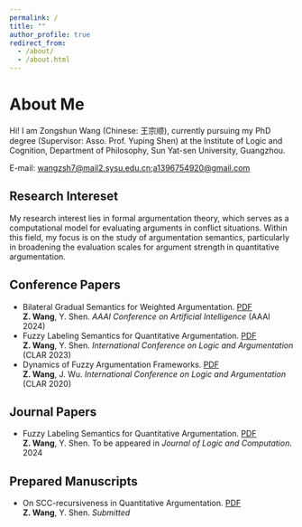 ```yaml
---
permalink: /
title: ""
author_profile: true
redirect_from: 
  - /about/
  - /about.html
---
```

About Me
===
Hi! I am Zongshun Wang (Chinese: 王宗顺), currently pursuing my PhD degree (Supervisor: Asso. Prof. Yuping Shen) at the Institute of Logic and Cognition, Department of Philosophy, Sun Yat-sen University, Guangzhou.

E-mail: wangzsh7@mail2.sysu.edu.cn;a1396754920@gmail.com

Research Intereset
---
My research interest lies in formal argumentation theory, which serves as a computational model for evaluating arguments in conflict situations. Within this field, my focus is on the study of argumentation semantics, particularly in broadening the evaluation scales for argument strength in quantitative argumentation.

Conference Papers
---
- Bilateral Gradual Semantics for Weighted Argumentation. [PDF](https://ojs.aaai.org/index.php/AAAI/article/view/28945)
  <br>**Z. Wang**, Y. Shen. *AAAI Conference on Artificial Intelligence* (AAAI 2024)
- Fuzzy Labeling Semantics for Quantitative Argumentation. [PDF](https://link.springer.com/chapter/10.1007/978-3-031-40875-5_12)
  <br>**Z. Wang**, Y. Shen. *International Conference on Logic and Argumentation* (CLAR 2023)
- Dynamics of Fuzzy Argumentation Frameworks. [PDF](https://link.springer.com/chapter/10.1007/978-3-030-44638-3_18)
  <br>**Z. Wang**, J. Wu. *International Conference on Logic and Argumentation* (CLAR 2020)

Journal Papers
---
- Fuzzy Labeling Semantics for Quantitative Argumentation. [PDF](https://academic.oup.com/logcom)
  <br>**Z. Wang**, Y. Shen. To be appeared in *Journal of Logic and Computation*. 2024

Prepared Manuscripts
---
- On SCC-recursiveness in Quantitative Argumentation. [PDF](https://arxiv.org/abs/2006.08880)
  <br>**Z. Wang**, Y. Shen. *Submitted*
